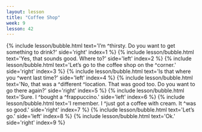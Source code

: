 ```yaml
---
layout: lesson
title: "Coffee Shop"
week: 9
lesson: 42
---
```


{% include lesson/bubble.html text='I&rsquo;m ^thirsty. Do you want to get something to drink?' side='right' index=1 %}
{% include lesson/bubble.html text='Yes, that sounds good. Where to?' side='left' index=2 %}
{% include lesson/bubble.html text='Let&rsquo;s go to the coffee shop on the ^corner.' side='right' index=3 %}
{% include lesson/bubble.html text='Is that where you ^went last time?' side='left' index=4 %}
{% include lesson/bubble.html text='No, that was a ^different ^location. That was good too. Do you want to go there again?' side='right' index=5 %}
{% include lesson/bubble.html text='Sure. I ^bought a ^frappuccino.' side='left' index=6 %}
{% include lesson/bubble.html text='I remember. I ^just got a coffee with cream. It ^was so good.' side='right' index=7 %}
{% include lesson/bubble.html text='Let&rsquo;s go.' side='left' index=8 %}
{% include lesson/bubble.html text='Ok.' side='right' index=9 %}
